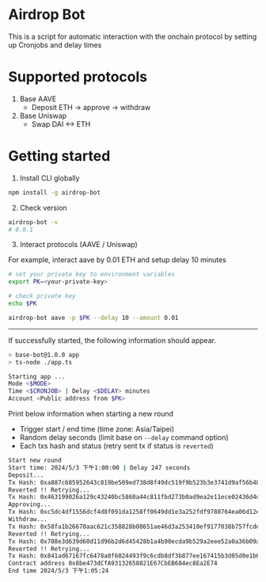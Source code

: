 # Airdrop Bot

This is a script for automatic interaction with the onchain protocol by setting up Cronjobs and delay times

# Supported protocols

1. Base AAVE
   - Deposit ETH -> approve -> withdraw
2. Base Uniswap
   - Swap DAI <-> ETH

# Getting started

1. Install CLI globally

```bash
npm install -g airdrop-bot
```

2. Check version

```bash
airdrop-bot -v
# 0.0.1
```

3. Interact protocols (AAVE / Uniswap)

For example, interact aave by 0.01 ETH and setup delay 10 minutes

```bash
# set your private key to environment variables
export PK=<your-private-key>

# check private key
echo $PK
```

```bash
airdrop-bot aave -p $PK --delay 10 --amount 0.01
```

---

If successfully started, the following information should appear.

```bash
> base-bot@1.0.0 app
> ts-node ./app.ts

Starting app ...
Mode <$MODE>
Time <$CRONJOB> | Delay <$DELAY> minutes
Account <Public address from $PK>
```

Print below information when starting a new round

- Trigger start / end time (time zone: Asia/Taipei)
- Random delay seconds (limit base on `--delay` command option)
- Each txs hash and status (retry sent tx if status is `reverted`)

```bash
Start new round
Start time: 2024/5/3 下午1:00:00 | Delay 247 seconds
Deposit...
Tx Hash: 0xa887c685952643c819be509ed738d8f49dc519f9b523b3e3741d9af56b484757 - reverted
Reverted !! Retrying...
Tx Hash: 0x463199026a129c43240bc5860a44c811fbd273b0ad9ea2e11ece02436d4d81cd - success
Approving...
Tx Hash: 0xc5dc4df1556dcf4d8f091da1258ff0649dd1e3a252fdf9780764ea06d12e423d - success
Withdraw...
Tx Hash: 0x58fa1b26670aac621c358828b08651ae46d3a253410ef9177038b757fcdef785 - reverted
Reverted !! Retrying...
Tx Hash: 0x708e3d639d60d11d96b2d6d45428b1a4b90ecda9b529a2eee52a0a36b09acfb8 - reverted
Reverted !! Retrying...
Tx Hash: 0x841ad67167fc6478a0f6024493f9c6cdb8df3b877ee167415b3d05d0e1b600e5 - success
Contract address 0x8be473dCfA93132658821E67CbEB684ec8Ea2E74
End time 2024/5/3 下午1:05:24
```
